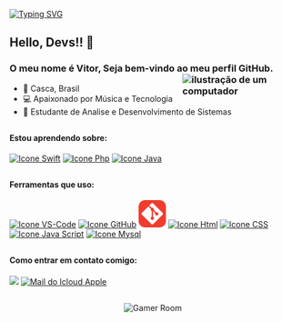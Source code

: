 [![Typing SVG](https://readme-typing-svg.herokuapp.com?color=007FFF&size=35&center=true&vCenter=true&width=1000&lines=Welcome+to+my+GitHub+profile!;My+name+is+VitorDGomes+;I'm+Front-end+Developer+Student)](https://git.io/typing-svg)

<link rel="stylesheet" href="https://cdn.jsdelivr.net/gh/devicons/devicon@v2.15.1/devicon.min.css">

## Hello, Devs!! 👋
### O meu nome é Vitor, Seja bem-vindo ao meu perfil GitHub. <img src="https://raw.githubusercontent.com/MicaelliMedeiros/micaellimedeiros/master/image/computer-illustration.png" alt="ilustração de um computador" min-width="200px" max-width="200px" width="200px" align="right">

- 📍 Casca, Brasil
- 💻 Apaixonado por Música e Tecnologia
- 🪩 Estudante de Analise e Desenvolvimento de Sistemas


##

#### Estou aprendendo sobre:


[<img height="48px" width="48px" alt="Icone Swift" src="https://skillicons.dev/icons?i=swift"/>](https://www.swift.org//)
[<img height="48px" width="48px" alt="Icone Php" src="https://skillicons.dev/icons?i=php"/>](https://www.php.net/)
[<img height="48px" width="48px" alt="Icone Java" src="https://skillicons.dev/icons?i=java"/>](https://www.java.com/)


##

#### Ferramentas que uso:
[<img height="48px" width="48px" alt="Icone VS-Code" src="https://skillicons.dev/icons?i=vscode"/>](https://code.visualstudio.com)
[<img height="48px" width="48px" alt="Icone GitHub" src="https://skillicons.dev/icons?i=github"/>](https://github.com/)
[<img height="48px" width="48px" alt="Icone Git" src="https://raw.githubusercontent.com/tandpfun/skill-icons/main/icons/Git.svg"/>](https://git-scm.com)
[<img height="48px" width="48px" alt="Icone Html" src="https://skillicons.dev/icons?i=html"/>](https://developer.mozilla.org/pt-BR/docs/Web/HTML)
[<img height="48px" width="48px" alt="Icone CSS" src="https://skillicons.dev/icons?i=css"/>](https://developer.mozilla.org/pt-BR/docs/Web/CSS)
[<img height="48px" width="48px" alt="Icone Java Script" src="https://skillicons.dev/icons?i=js"/>](https://developer.mozilla.org/pt-BR/docs/Web/JavaScript)
[<img height="48px" width="48px" alt="Icone Mysql" src="https://skillicons.dev/icons?i=mysql"/>](https://www.mysql.com/)


##

#### Como entrar em contato comigo:
  <a href="https://www.linkedin.com/in/vitor-dandrea-gomes-6b64a5247/" target="_blank"><img src="https://img.shields.io/badge/-LinkedIn-%230077B5?style=for-the-badge&logo=linkedin&logoColor=white" target="_blank"></a> 
[<img alt="Mail do Icloud Apple" src="https://img.shields.io/badge/mail-FFFFFF?style=for-the-badge&logo=apple&logoColor=black"/>](mailto:vitordandreagomes@icloud.com)

##

 <p align="center">
  <img src="https://cdnb.artstation.com/p/assets/images/images/048/282/733/original/exceptrea-gamerroom-1-revisioned-0.gif" width="600" alt="Gamer Room">
</p>
